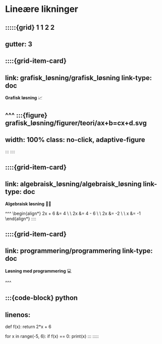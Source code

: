 # Lineære likninger


:::::{grid} 1 1 2 2
---
gutter: 3
---

::::{grid-item-card}
---
link: grafisk_løsning/grafisk_løsning
link-type: doc
---
**Grafisk løsning** 📈

^^^
:::{figure} grafisk_løsning/figurer/teori/ax+b=cx+d.svg
---
width: 100%
class: no-click, adaptive-figure
---
:::
::::

::::{grid-item-card}
---
link: algebraisk_løsning/algebraisk_løsning
link-type: doc
---
**Algebraisk løsning** ✍🏼


^^^
\begin{align*}
    2x + 6 &= 4 \\
    \\
    2x &= 4 - 6 \\
    \\
    2x &= -2 \\
    \\
    x &= -1
\end{align*}
::::

::::{grid-item-card}
---
link: programmering/programmering
link-type: doc
---
**Løsning med programmering** 💻

^^^

:::{code-block} python
---
linenos:
---
def f(x):
    return 2*x + 6


for x in range(-5, 6):
    if f(x) == 0:
        print(x)
:::
:::::
